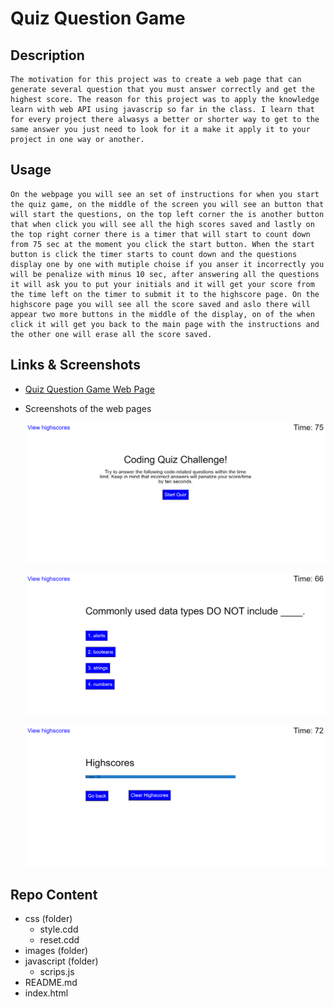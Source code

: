 # Quiz Question Game

## Description

    The motivation for this project was to create a web page that can generate several question that you must answer correctly and get the highest score. The reason for this project was to apply the knowledge learn with web API using javascrip so far in the class. I learn that for every project there alwasys a better or shorter way to get to the same answer you just need to look for it a make it apply it to your project in one way or another. 

## Usage

    On the webpage you will see an set of instructions for when you start the quiz game, on the middle of the screen you will see an button that will start the questions, on the top left corner the is another button that when click you will see all the high scores saved and lastly on the top right corner there is a timer that will start to count down from 75 sec at the moment you click the start button. When the start button is click the timer starts to count down and the questions display one by one with mutiple choise if you anser it incorrectly you will be penalize with minus 10 sec, after answering all the questions it will ask you to put your initials and it will get your score from the time left on the timer to submit it to the highscore page. On the highscore page you will see all the score saved and aslo there will appear two more buttons in the middle of the display, on of the when click it will get you back to the main page with the instructions and the other one will erase all the score saved.

## Links & Screenshots
 * [Quiz Question Game Web Page](https://arielo5.github.io/Quiz_Question_Game/)

 * Screenshots of the web pages

    ![Screenshot of the instructions web page](./assets/images/Quiz_Game_1.png)

    ![Screenshot of the questions web page](./assets/images/Quiz_Game_2.png)

    ![Screenshot of the highscore web page](./assets/images/Quiz_Game_3.png)

 ## Repo Content
* css (folder)
    * style.cdd
    * reset.cdd
* images (folder)
* javascript (folder)
    * scrips.js 
* README.md
* index.html

